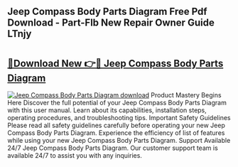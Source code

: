 ## Jeep Compass Body Parts Diagram Free Pdf Download - Part-Flb New Repair Owner Guide LTnjy

# <h2><a href="http://dfi0xx.blite.top/?on=Jeep+Compass+Body+Parts+Diagram">🔗Download New 👉🔴 Jeep Compass Body Parts Diagram</a></h2>

[![Jeep Compass Body Parts Diagram download](https://i.imgur.com/lujVjoI.png)](http://dfi0xx.blite.top/?on=Jeep+Compass+Body+Parts+Diagram)
Product Mastery Begins Here Discover the full potential of your Jeep Compass Body Parts Diagram with this user manual. Learn about its capabilities, installation steps, operating procedures, and troubleshooting tips. Important Safety Guidelines Please read all safety guidelines carefully before operating your new Jeep Compass Body Parts Diagram. Experience the efficiency of list of features while using your new Jeep Compass Body Parts Diagram. Support Available 24/7 Jeep Compass Body Parts Diagram. Our customer support team is available 24/7 to assist you with any inquiries.
